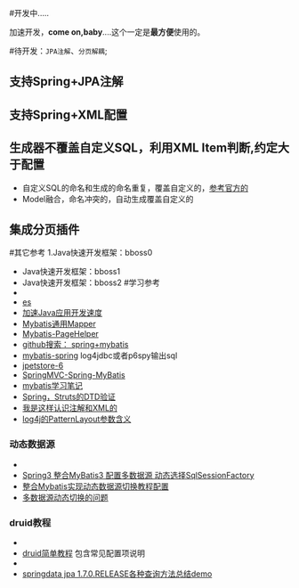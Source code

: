 
#开发中.....

加速开发，<b>come on,baby</b>....这个一定是<b>最方便</b>使用的。  

#待开发：`JPA注解`、`分页解耦`;

## 支持Spring+JPA注解
## 支持Spring+XML配置
## 生成器不覆盖自定义SQL，利用XML Item判断,约定大于配置

 - 自定义SQL的命名和生成的命名重复，覆盖自定义的，[参考官方的](http://mybatis.github.io/generator/)
 - Model融合，命名冲突的，自动生成覆盖自定义的
 
## 集成分页插件

#其它参考
1.Java快速开发框架：bboss0
- Java快速开发框架：bboss1
- Java快速开发框架：bboss2
#学习参考	
- []()
- [es](https://github.com/sshling/es)
- [加速Java应用开发速度](http://jinnianshilongnian.iteye.com/blog/1887788)
- [Mybatis通用Mapper](http://git.oschina.net/free/Mapper)
- [Mybatis-PageHelper](https://github.com/pagehelper/Mybatis-PageHelper)
- [github搜索： spring+mybatis](https://github.com/search?utf8=%E2%9C%93&q=spring+mybatis)
- [mybatis-spring](https://github.com/sxyx2008/mybatis-spring) log4jdbc或者p6spy输出sql
- [jpetstore-6](https://github.com/mybatis/jpetstore-6)
- [SpringMVC-Spring-MyBatis](https://github.com/ZhibingXie/SpringMVC-Spring-MyBatis)
- [mybatis学习笔记](http://legend2011.blog.51cto.com/3018495/888848)
- [Spring，Struts的DTD验证](http://a123159521.iteye.com/blog/782198)
- [我是这样认识注解和XML的](http://jinnianshilongnian.iteye.com/blog/1879910)
- [log4j的PatternLayout参数含义](http://blog.csdn.net/guoquanyou/article/details/5689652)
### 动态数据源
- []()
- [Spring3 整合MyBatis3 配置多数据源 动态选择SqlSessionFactory](http://www.cnblogs.com/hoojo/archive/2013/10/22/dynamic_switch_sqlSessionfactory_muliteSqlSessionFactory.html)
- [整合Mybatis实现动态数据源切换教程配置](http://www.zuidaima.com/share/1816310397144064.htm)
- [多数据源动态切换的问题](http://blog.csdn.net/zl3450341/article/details/20150687)
### druid教程
- []()
- [druid简单教程](http://blog.csdn.net/yunnysunny/article/details/8657095) 包含常见配置项说明
- []()
- [springdata jpa 1.7.0.RELEASE各种查询方法总结demo](http://www.zuidaima.com/share/2086915582987264.htm)